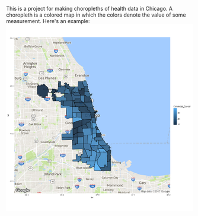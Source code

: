 This is a project for making choropleths of health data in Chicago. A choropleth is a colored map in which the colors denote the value of some measurement.
Here's an example: ![Tuberculosis choropleth](plots/Colorectal_Cancer%20zoom%2010.png?raw=true)
